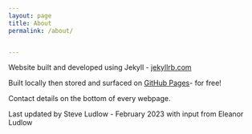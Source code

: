 ```yaml
---
layout: page
title: About
permalink: /about/


---
```


Website built and developed using Jekyll - [jekyllrb.com](https://jekyllrb.com/)

Built locally then stored and surfaced on [GitHub Pages](https://pages.github.com/)- for free!

Contact details on the bottom of every webpage.

Last updated by Steve Ludlow - February 2023 with input from Eleanor Ludlow

